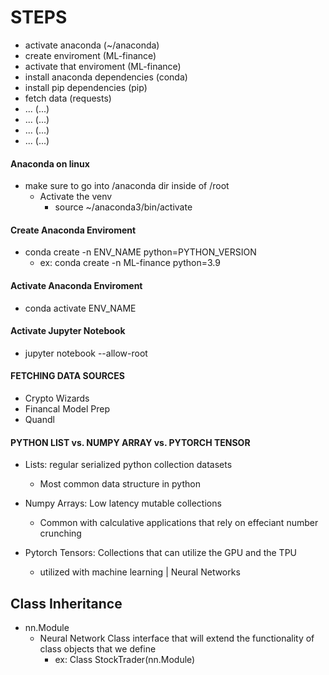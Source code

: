 # STEPS
- activate anaconda                (~/anaconda)
- create enviroment                (ML-finance)
- activate that enviroment         (ML-finance)
- install anaconda dependencies    (conda)
- install pip dependencies         (pip)
- fetch data                       (requests)
- ...                              (...)
- ...                              (...)
- ...                              (...)
- ...                              (...)




#### Anaconda on linux 
- make sure to go into /anaconda dir inside of /root
    - Activate the venv
        - source ~/anaconda3/bin/activate



#### Create Anaconda Enviroment
- conda create -n ENV_NAME python=PYTHON_VERSION
    - ex: conda create -n ML-finance python=3.9




#### Activate Anaconda Enviroment
- conda activate ENV_NAME




#### Activate Jupyter Notebook
- jupyter notebook --allow-root



#### FETCHING DATA SOURCES
- Crypto Wizards
- Financal Model Prep
- Quandl







#### PYTHON LIST vs. NUMPY ARRAY vs. PYTORCH TENSOR
- Lists: regular serialized python collection datasets
    - Most common data structure in python

- Numpy Arrays: Low latency mutable collections
    - Common with calculative applications that rely on effeciant number crunching

- Pytorch Tensors: Collections that can utilize the GPU and the TPU
    - utilized with machine learning | Neural Networks






## Class Inheritance
- nn.Module
    - Neural Network Class interface that will extend the functionality of class objects that we define
        - ex: Class StockTrader(nn.Module)

